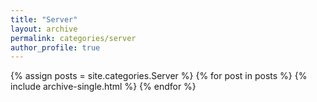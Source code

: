 ```yaml
---
title: "Server"
layout: archive
permalink: categories/server
author_profile: true
---
```


{% assign posts = site.categories.Server %}
{% for post in posts %} {% include archive-single.html %} {% endfor %}
